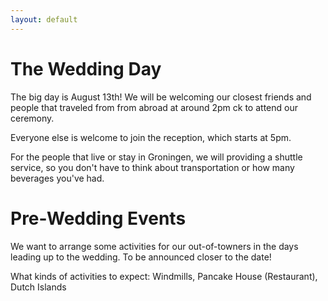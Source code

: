 ```yaml
---
layout: default
---
```


The Wedding Day
===============

The big day is August 13th! We will be welcoming our closest friends and
people that traveled from from abroad at around 2pm ck to attend
our ceremony.

Everyone else is welcome to join the reception, which starts at 5pm.

For the people that live or stay in Groningen, we will providing a shuttle
service, so you don't have to think about transportation or how many
beverages you've had.

Pre-Wedding Events 
==================

We want to arrange some activities for our out-of-towners in the days leading up to the wedding. To be announced closer to the date!

What kinds of activities to expect: Windmills, Pancake House (Restaurant), Dutch Islands
